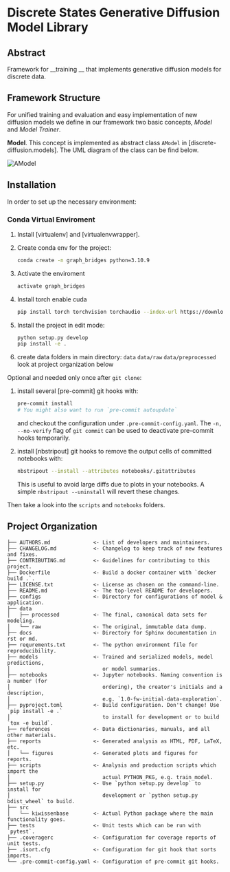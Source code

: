 # __Discrete States Generative Diffusion Model Library__

## __Abstract__

Framework for __training __ that implements generative diffusion models for discrete data.

## __Framework Structure__

For unified training and evaluation and easy implementation of 
new diffusion models we define in our framework two basic concepts,
_Model_ and _Model Trainer_.

__Model__. This concept is implemented as abstract class ``AModel`` in [discrete-diffusion.models]. The UML diagram of the class can be find below.

![AModel](reports/figures/AModel.png)


## __Installation__

In order to set up the necessary environment:

### __Conda Virtual Enviroment__

1. Install [virtualenv] and [virtualenvwrapper].
2. Create conda env for the project:

    ```bash
    conda create -n graph_bridges python=3.10.9
    ```
3. Activate the enviroment

    ```bash
    activate graph_bridges
    ```
4. Install torch enable cuda

   ```bash
   pip install torch torchvision torchaudio --index-url https://download.pytorch.org/whl/cu118
    ```
   
5. Install the project in edit mode:

    ```bash
    python setup.py develop
    pip install -e .
    ```

6. create data folders in main directory:
    `data`
    `data/raw`
    `data/preprocessed`
    look at project organization below




Optional and needed only once after `git clone`:

1. install several [pre-commit] git hooks with:

   ```bash
   pre-commit install
   # You might also want to run `pre-commit autoupdate`
   ```

   and checkout the configuration under `.pre-commit-config.yaml`.
   The `-n, --no-verify` flag of `git commit` can be used to deactivate pre-commit hooks temporarily.

2. install [nbstripout] git hooks to remove the output cells of committed notebooks with:

   ```bash
   nbstripout --install --attributes notebooks/.gitattributes
   ```

   This is useful to avoid large diffs due to plots in your notebooks.
   A simple `nbstripout --uninstall` will revert these changes.

Then take a look into the `scripts` and `notebooks` folders.

## __Project Organization__

```
├── AUTHORS.md              <- List of developers and maintainers.
├── CHANGELOG.md            <- Changelog to keep track of new features and fixes.
├── CONTRIBUTING.md         <- Guidelines for contributing to this project.
├── Dockerfile              <- Build a docker container with `docker build .`.
├── LICENSE.txt             <- License as chosen on the command-line.
├── README.md               <- The top-level README for developers.
├── configs                 <- Directory for configurations of model & application.
├── data
│   ├── processed           <- The final, canonical data sets for modeling.
│   └── raw                 <- The original, immutable data dump.
├── docs                    <- Directory for Sphinx documentation in rst or md.
├── requrements.txt         <- The python environment file for reproducibility.
├── models                  <- Trained and serialized models, model predictions,
│                              or model summaries.
├── notebooks               <- Jupyter notebooks. Naming convention is a number (for
│                              ordering), the creator's initials and a description,
│                              e.g. `1.0-fw-initial-data-exploration`.
├── pyproject.toml          <- Build configuration. Don't change! Use `pip install -e .`
│                              to install for development or to build `tox -e build`.
├── references              <- Data dictionaries, manuals, and all other materials.
├── reports                 <- Generated analysis as HTML, PDF, LaTeX, etc.
│   └── figures             <- Generated plots and figures for reports.
├── scripts                 <- Analysis and production scripts which import the
│                              actual PYTHON_PKG, e.g. train_model.
├── setup.py                <- Use `python setup.py develop` to install for
│                              development or `python setup.py bdist_wheel` to build.
├── src
│   └── kiwissenbase        <- Actual Python package where the main functionality goes.
├── tests                   <- Unit tests which can be run with `pytest`.
├── .coveragerc             <- Configuration for coverage reports of unit tests.
├── .isort.cfg              <- Configuration for git hook that sorts imports.
└── .pre-commit-config.yaml <- Configuration of pre-commit git hooks.
```
